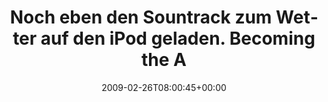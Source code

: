 ---
retweeted: false
source: <a href="http://twitter.com" rel="nofollow">Twitter Web Client</a>
entities:
  hashtags:
  - text: donnerstag
    indices:
    - '81'
    - '92'
  - text: deathgrowl
    indices:
    - '93'
    - '104'
  symbols: []
  user_mentions: []
  urls: []
display_text_range:
- '0'
- '104'
favorite_count: '0'
id_str: '1252863742'
truncated: false
retweet_count: '0'
id: '1252863742'
created_at: Thu Feb 26 08:00:45 +0000 2009
favorited: false
full_text: 'Noch eben den Sountrack zum Wetter auf den iPod geladen. Becoming the
  Archetype. #donnerstag #deathgrowl'
lang: de
tags:
- donnerstag
- deathgrowl
- pesos/twitter
date: '2009-02-26T08:00:45+00:00'
src: https://twitter.com/bascht/status/1252863742
original_url: https://twitter.com/bascht/status/1252863742
type: twitter_tweet
text: 'Noch eben den Sountrack zum Wetter auf den iPod geladen. Becoming the Archetype.
  #donnerstag #deathgrowl'
title: Noch eben den Sountrack zum Wetter auf den iPod geladen. Becoming the A

---
